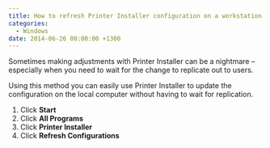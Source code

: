 ```yaml
---
title: How to refresh Printer Installer configuration on a workstation
categories:
  - Windows
date: 2014-06-26 00:00:00 +1300
---
```


Sometimes making adjustments with Printer Installer can be a nightmare &#8211; especially when you need to wait for the change to replicate out to users.

Using this method you can easily use Printer Installer to update the configuration on the local computer without having to wait for replication.

  1. Click **Start**
  2. Click **All Programs**
  3. Click **Printer Installer**
  4. Click **Refresh Configurations**
